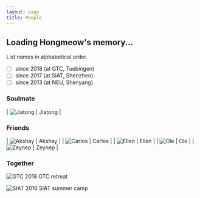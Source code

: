 ```yaml
---
layout: page
title: People
---
```


## Loading Hongmeow's memory...

List names in alphabetical order.
- [ ] since 2018 (at GTC, Tuebingen)
- [ ] since 2017 (at SIAT, Shenzhen)
- [ ] since 2013 (at NEU, Shenyang)

### Soulmate

| ![Jiatong](/media/pictures/Jiatong_avatar.jpg) | Jiatong |

### Friends 

| ![Akshay](/media/pictures/Akshay_avatar.jpg) | Akshay |
| ![Carlos](/media/pictures/Carlos_avatar.jpg) | Carlos |
| ![Ellen](/media/pictures/Ellen_avatar.jpg)   | Ellen  |
| ![Ole](/media/pictures/Ole_avatar.jpg)       | Ole    |
| ![Zeynep](/media/pictures/Zeynep_avatar.jpg) | Zeynep |

### Together

![GTC](/media/pictures/2018-GTC-retreat.jpg)
2018 GTC retreat

![SIAT](/media/pictures/2016-SIAT-summercamp.jpg)
2016 SIAT summer camp